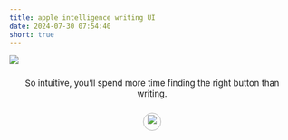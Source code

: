 ```yaml
---
title: apple intelligence writing UI
date: 2024-07-30 07:54:40
short: true
---
```


<style>
	#textSpan {
		display: flex;
		flex-direction: column;
		font-size: 15px;
		margin-top: 24px;
		text-align: center;
		width: 100%;
	}
	#toggleIcon {
		border: solid 1px rgba(0,0,0,0.3);
		padding: 3px;
		border-radius: 100%;
		margin-top: 24px;
		margin-left: auto;
		margin-right: auto;
		cursor: pointer;
  		color: blue;
  		display: inline-block;
  		transition: transform 0.6s cubic-bezier(0.68, -0.55, 0.27, 1.55);
		width: 24px;
		height: 24px;
		user-select: none;
	}
	.disabled {
	  pointer-events: none;
	  opacity: 0.3;
	  transition: all 150ms ease;
	}
</style>

![](appleAIWritingUI.png)

<span id="textSpan">So intuitive, you’ll spend more time finding the right button than writing.
<span id="toggleIcon" class="toggle-icon">![](refresh.png)</span></span>
<script>
	const texts = [
  	"Ah, yes, the 'let's cram everything into one tiny box' approach.",
  	"A design so sleek, it’s nearly impossible to figure out what’s happening.",
  	"Who needs clear labels when you have tiny, confusing icons?",
  	"Because squinting at my screen is exactly what I wanted to do today."
	];
	let usedTexts = [];
	function getRandomText() {
  	if (usedTexts.length === texts.length) {
		usedTexts = [];
  	}
  	let availableTexts = texts.filter(text => !usedTexts.includes(text));
  	let randomText = availableTexts[Math.floor(Math.random() * availableTexts.length)];
  	usedTexts.push(randomText);
  	return randomText;
	}
	document.getElementById('toggleIcon').addEventListener('click', function() {
  	var textSpan = document.getElementById('textSpan');
	if (toggleIcon.classList.contains('disabled')) {
		return;
	}
  	textSpan.firstChild.nodeValue = getRandomText() + " ";
	// Spin the icon
	toggleIcon.classList.add('disabled');
	toggleIcon.style.transform = 'rotate(360deg)';
	// Reset the spin after the animation duration
	setTimeout(function() {
	toggleIcon.style.transform = 'rotate(0deg)';
	toggleIcon.classList.remove('disabled');
	}, 350);
	});
</script>
